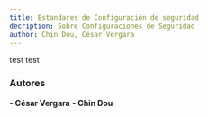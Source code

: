 ```yaml
---
title: Estandares de Configuración de seguridad
decription: Sobre Configuraciones de Seguridad
author: Chin Dou, César Vergara
---
```


test test

### Autores
**- César Vergara**
**- Chin Dou**
